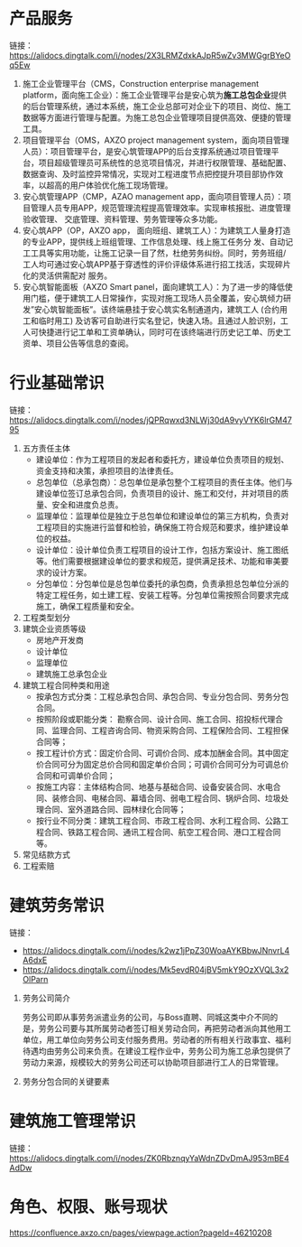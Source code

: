 # 产品服务

链接：https://alidocs.dingtalk.com/i/nodes/2X3LRMZdxkAJpR5wZv3MWGgrBYeOq5Ew

1. 施工企业管理平台（CMS，Construction enterprise management platform，面向施工企业）：施工企业管理平台是安心筑为**施工总包企业**提供的后台管理系统，通过本系统，施工企业总部可对企业下的项目、岗位、施工数据等方面进行管理与配置。为施工总包企业管理项目提供高效、便捷的管理工具。
2. 项目管理平台（OMS，AXZO project management system，面向项目管理人员）：项目管理平台，是安心筑管理APP的后台支撑系统通过项目管理平台，项目超级管理员可系统性的总览项目情况，并进行权限管理、基础配置、数据查询、及时监控异常情况，实现对工程进度节点把控提升项目部协作效率，以超高的用户体验优化施工现场管理。
3. 安心筑管理APP（CMP，AZAO management app，面向项目管理人员）：项目管理人员专用APP，规范管理流程提高管理效率。实现审核报批、进度管理验收管理、 交底管理、资料管理、劳务管理等众多功能。
4. 安心筑APP（OP，AXZO app， 面向班组、建筑工人）：为建筑工人量身打造的专业APP，提供线上班组管理、工作信息处理、线上施工任务分 发、自动记工工具等实用功能，让施工记录一目了然，杜绝劳务纠纷。同时，劳务班组/工人均可通过安心筑APP基于穿透性的评价评级体系进行招工找活，实现碎片化的灵活供需配对 服务。
5. 安心筑智能面板（AXZO Smart panel，面向建筑工人）：为了进一步的降低使用门槛，便于建筑工人日常操作，实现对施工现场人员全覆盖，安心筑倾力研发”安心筑智能面板”。该终端悬挂于安心筑实名制通道内，建筑工人 (合约用工和临时用工) 及访客可自助进行实名登记，快速入场。且通过人脸识别，工人可快捷进行记工单和工资单确认，同时可在该终端进行历史记工单、历史工资单、项目公告等信息的查阅。

# 行业基础常识

链接：https://alidocs.dingtalk.com/i/nodes/jQPRqwxd3NLWj30dA9vyVYK6lrGM4795

1. 五方责任主体
   * 建设单位：作为工程项目的发起者和委托方，建设单位负责项目的规划、资金支持和决策，承担项目的法律责任。
   * 总包单位（总承包商）：总包单位是承包整个工程项目的责任主体。他们与建设单位签订总承包合同，负责项目的设计、施工和交付，并对项目的质量、安全和进度负总责。
   * 监理单位：监理单位是独立于总包单位和建设单位的第三方机构，负责对工程项目的实施进行监督和检验，确保施工符合规范和要求，维护建设单位的权益。
   * 设计单位：设计单位负责工程项目的设计工作，包括方案设计、施工图纸等。他们需要根据建设单位的要求和规范，提供满足技术、功能和审美要求的设计方案。
   * 分包单位：分包单位是总包单位委托的承包商，负责承担总包单位分派的特定工程任务，如土建工程、安装工程等。分包单位需按照合同要求完成施工，确保工程质量和安全。
2. 工程类型划分
3. 建筑企业资质等级
   * 房地产开发商
   * 设计单位
   * 监理单位
   * 建筑施工总承包企业
4. 建筑工程合同种类和用途
   * 按承包方式分类：工程总承包合同、承包合同、专业分包合同、劳务分包合同。
   * 按照阶段或职能分类： 勘察合同、设计合同、施工合同、招投标代理合同、监理合同、工程咨询合同、物资采购合同、工程保险合同、工程担保合同等；
   * 按工程计价方式：固定价合同、可调价合同、成本加酬金合同。其中固定价合同可分为固定总价合同和固定单价合同；可调价合同可分为可调总价合同和可调单价合同；
   * 按施工内容：主体结构合同、地基与基础合同、设备安装合同、水电合同、装修合同、电梯合同、幕墙合同、弱电工程合同、锅炉合同、垃圾处理合同、室外道路合同、园林绿化合同等；
   * 按行业不同分类：建筑工程合同、市政工程合同、水利工程合同、公路工程合同、铁路工程合同、通讯工程合同、航空工程合同、港口工程合同等。
5. 常见结款方式
6. 工程索赔

# 建筑劳务常识

链接：

* https://alidocs.dingtalk.com/i/nodes/k2wz1jPpZ30WoaAYKBbwJNnvrL4A6dxE
* https://alidocs.dingtalk.com/i/nodes/Mk5evdR04jBV5mkY9OzXVQL3x2OlParn

1. 劳务公司简介

   ​	劳务公司即从事劳务派遣业务的公司，与Boss直聘、同城这类中介不同的是，劳务公司要与其所属劳动者签订相关劳动合同，再把劳动者派向其他用工单位，用工单位向劳务公司支付服务费用。劳动者的所有相关行政事宜、福利待遇均由劳务公司来负责。
   ​    在建设工程作业中，劳务公司为施工总承包提供了劳动力来源，规模较大的劳务公司还可以协助项目部进行工人的日常管理。

2. 劳务分包合同的关键要素

# 建筑施工管理常识

链接：https://alidocs.dingtalk.com/i/nodes/ZK0RbznqyYaWdnZDvDmAJ953mBE4AdDw

# 角色、权限、账号现状

https://confluence.axzo.cn/pages/viewpage.action?pageId=46210208



